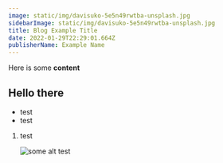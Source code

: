 ```yaml
---
image: static/img/davisuko-5e5n49rwtba-unsplash.jpg
sidebarImage: static/img/davisuko-5e5n49rwtba-unsplash.jpg
title: Blog Example Title
date: 2022-01-29T22:29:01.664Z
publisherName: Example Name
---
```

Here is some **content** 

## **Hello there**

* test
* test

1. test

   ![some alt test](static/img/davisuko-5e5n49rwtba-unsplash.jpg "A title")
